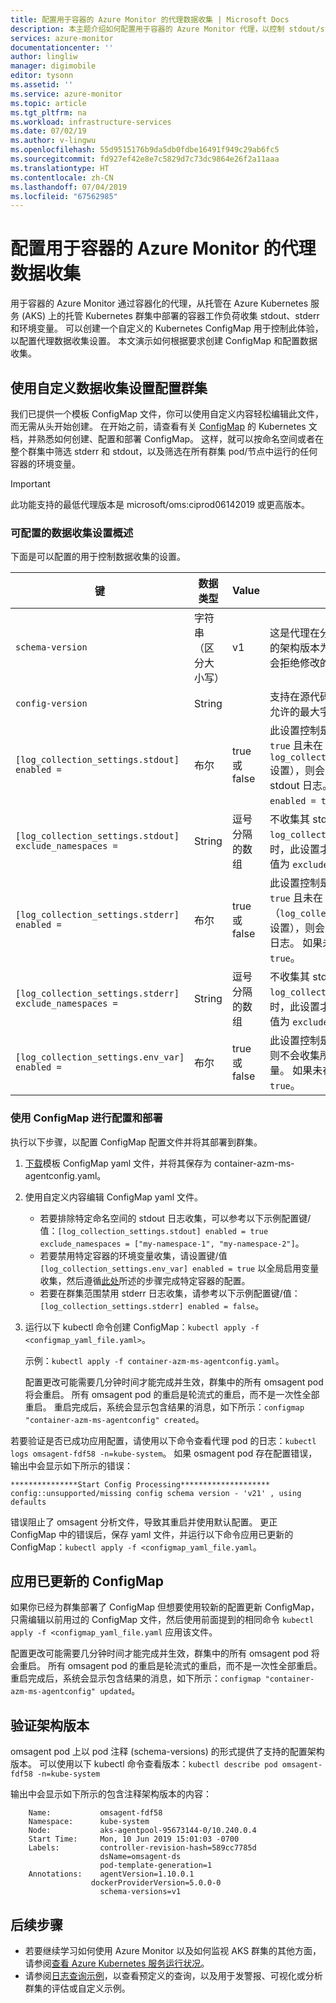 ```yaml
---
title: 配置用于容器的 Azure Monitor 的代理数据收集 | Microsoft Docs
description: 本主题介绍如何配置用于容器的 Azure Monitor 代理，以控制 stdout/stderr 和环境变量日志收集。
services: azure-monitor
documentationcenter: ''
author: lingliw
manager: digimobile
editor: tysonn
ms.assetid: ''
ms.service: azure-monitor
ms.topic: article
ms.tgt_pltfrm: na
ms.workload: infrastructure-services
ms.date: 07/02/19
ms.author: v-lingwu
ms.openlocfilehash: 55d9515176b9da5db0fdbe16491f949c29ab6fc5
ms.sourcegitcommit: fd927ef42e8e7c5829d7c73dc9864e26f2a11aaa
ms.translationtype: HT
ms.contentlocale: zh-CN
ms.lasthandoff: 07/04/2019
ms.locfileid: "67562985"
---
```

# <a name="configure-agent-data-collection-for-azure-monitor-for-containers"></a>配置用于容器的 Azure Monitor 的代理数据收集

用于容器的 Azure Monitor 通过容器化的代理，从托管在 Azure Kubernetes 服务 (AKS) 上的托管 Kubernetes 群集中部署的容器工作负荷收集 stdout、stderr 和环境变量。 可以创建一个自定义的 Kubernetes ConfigMap 用于控制此体验，以配置代理数据收集设置。 本文演示如何根据要求创建 ConfigMap 和配置数据收集。

## <a name="configure-your-cluster-with-custom-data-collection-settings"></a>使用自定义数据收集设置配置群集

我们已提供一个模板 ConfigMap 文件，你可以使用自定义内容轻松编辑此文件，而无需从头开始创建。 在开始之前，请查看有关 [ConfigMap](https://kubernetes.io/docs/tasks/configure-pod-container/configure-pod-configmap/) 的 Kubernetes 文档，并熟悉如何创建、配置和部署 ConfigMap。 这样，就可以按命名空间或者在整个群集中筛选 stderr 和 stdout，以及筛选在所有群集 pod/节点中运行的任何容器的环境变量。

>[!IMPORTANT]
>此功能支持的最低代理版本是 microsoft/oms:ciprod06142019 或更高版本。 

### <a name="overview-of-configurable-data-collection-settings"></a>可配置的数据收集设置概述

下面是可以配置的用于控制数据收集的设置。

|键 |数据类型 |Value |说明 |
|----|----------|------|------------|
|`schema-version` |字符串（区分大小写） |v1 |这是代理在分析 ConfigMap 时使用的架构版本。 当前支持的架构版本为 v1。 不支持修改此值，评估 ConfigMap 时会拒绝修改的值。|
|`config-version` |String | | 支持在源代码管理系统/存储库中跟踪此配置文件的版本。 允许的最大字符数为 10，所有其他字符将会截掉。 |
|`[log_collection_settings.stdout] enabled =` |布尔 | true 或 false | 此设置控制是否启用 stdout 容器日志收集。 如果设置为 `true` 且未在 stdout 日志收集中排除任何命名空间（下面的 `log_collection_settings.stdout.exclude_namespaces` 设置），则会从所有群集 pod/节点中的所有容器收集 stdout 日志。 如果未在 ConfigMap 中指定，默认值为 `enabled = true`。 |
|`[log_collection_settings.stdout] exclude_namespaces =`|String | 逗号分隔的数组 |不收集其 stdout 日志的 Kubernetes 命名空间数组。 仅当 `log_collection_settings.stdout.enabled` 设置为 `true` 时，此设置才会生效。 如果未在 ConfigMap 中指定，默认值为 `exclude_namespaces = ["kube-system"]`。|
|`[log_collection_settings.stderr] enabled =` |布尔 | true 或 false |此设置控制是否启用 stderr 容器日志收集。 如果设置为 `true` 且未在 stdout 日志收集中排除任何命名空间（`log_collection_settings.stderr.exclude_namespaces` 设置），则会从所有群集 pod/节点中的所有容器收集 stderr 日志。 如果未在 ConfigMap 中指定，默认值为 `enabled = true`。 |
|`[log_collection_settings.stderr] exclude_namespaces =` |String |逗号分隔的数组 |不收集其 stderr 日志的 Kubernetes 命名空间数组。 仅当 `log_collection_settings.stdout.enabled` 设置为 `true` 时，此设置才会生效。 如果未在 ConfigMap 中指定，默认值为 `exclude_namespaces = ["kube-system"]`。 |
| `[log_collection_settings.env_var] enabled =` |布尔 | true 或 false | 此设置控制是否启用环境变量收集。 如果设置为 `false`，则不会收集所有群集 pod/节点中运行的任何容器的环境变量。 如果未在 ConfigMap 中指定，默认值为 `enabled = true`。 |

### <a name="configure-and-deploy-configmaps"></a>使用 ConfigMap 进行配置和部署

执行以下步骤，以配置 ConfigMap 配置文件并将其部署到群集。

1. [下载](https://github.com/microsoft/OMS-docker/blob/ci_feature_prod/Kubernetes/container-azm-ms-agentconfig.yaml)模板 ConfigMap yaml 文件，并将其保存为 container-azm-ms-agentconfig.yaml。  
1. 使用自定义内容编辑 ConfigMap yaml 文件。 

    - 若要排除特定命名空间的 stdout 日志收集，可以参考以下示例配置键/值：`[log_collection_settings.stdout] enabled = true exclude_namespaces = ["my-namespace-1", "my-namespace-2"]`。
    - 若要禁用特定容器的环境变量收集，请设置键/值 `[log_collection_settings.env_var] enabled = true` 以全局启用变量收集，然后遵循[此处](container-insights-manage-agent.md#how-to-disable-environment-variable-collection-on-a-container)所述的步骤完成特定容器的配置。
    - 若要在群集范围禁用 stderr 日志收集，请参考以下示例配置键/值：`[log_collection_settings.stderr] enabled = false`。

1. 运行以下 kubectl 命令创建 ConfigMap：`kubectl apply -f <configmap_yaml_file.yaml>`。
    
    示例：`kubectl apply -f container-azm-ms-agentconfig.yaml`。 
    
    配置更改可能需要几分钟时间才能完成并生效，群集中的所有 omsagent pod 将会重启。 所有 omsagent pod 的重启是轮流式的重启，而不是一次性全部重启。 重启完成后，系统会显示包含结果的消息，如下所示：`configmap "container-azm-ms-agentconfig" created`。

若要验证是否已成功应用配置，请使用以下命令查看代理 pod 的日志：`kubectl logs omsagent-fdf58 -n=kube-system`。 如果 osmagent pod 存在配置错误，输出中会显示如下所示的错误：

``` 
***************Start Config Processing******************** 
config::unsupported/missing config schema version - 'v21' , using defaults
```

错误阻止了 omsagent 分析文件，导致其重启并使用默认配置。 更正 ConfigMap 中的错误后，保存 yaml 文件，并运行以下命令应用已更新的 ConfigMap：`kubectl apply -f <configmap_yaml_file.yaml`。

## <a name="applying-updated-configmap"></a>应用已更新的 ConfigMap

如果你已经为群集部署了 ConfigMap 但想要使用较新的配置更新 ConfigMap，只需编辑以前用过的 ConfigMap 文件，然后使用前面提到的相同命令 `kubectl apply -f <configmap_yaml_file.yaml` 应用该文件。

配置更改可能需要几分钟时间才能完成并生效，群集中的所有 omsagent pod 将会重启。 所有 omsagent pod 的重启是轮流式的重启，而不是一次性全部重启。 重启完成后，系统会显示包含结果的消息，如下所示：`configmap "container-azm-ms-agentconfig" updated`。

## <a name="verifying-schema-version"></a>验证架构版本

omsagent pod 上以 pod 注释 (schema-versions) 的形式提供了支持的配置架构版本。 可以使用以下 kubectl 命令查看版本：`kubectl describe pod omsagent-fdf58 -n=kube-system`

输出中会显示如下所示的包含注释架构版本的内容：

```
    Name:           omsagent-fdf58
    Namespace:      kube-system
    Node:           aks-agentpool-95673144-0/10.240.0.4
    Start Time:     Mon, 10 Jun 2019 15:01:03 -0700
    Labels:         controller-revision-hash=589cc7785d
                    dsName=omsagent-ds
                    pod-template-generation=1
    Annotations:    agentVersion=1.10.0.1
                  dockerProviderVersion=5.0.0-0
                    schema-versions=v1 
```

## <a name="next-steps"></a>后续步骤

- 若要继续学习如何使用 Azure Monitor 以及如何监视 AKS 群集的其他方面，请参阅[查看 Azure Kubernetes 服务运行状况](container-insights-analyze.md)。
- 请参阅[日志查询示例](container-insights-log-search.md#search-logs-to-analyze-data)，以查看预定义的查询，以及用于发警报、可视化或分析群集的评估或自定义示例。